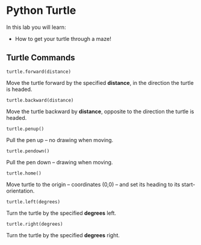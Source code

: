 # Python Turtle

In this lab you will learn:

- How to get your turtle through a maze!

## Turtle Commands

```turtle.forward(distance)``` 

Move the turtle forward by the specified **distance**, in the direction the turtle is headed.

```turtle.backward(distance)``` 

Move the turtle backward by **distance**, opposite to the direction the turtle is headed.

```turtle.penup()``` 

Pull the pen up – no drawing when moving.

```turtle.pendown()``` 

Pull the pen down – drawing when moving.

```turtle.home()``` 

Move turtle to the origin – coordinates (0,0) – and set its heading to its start-orientation.

```turtle.left(degrees)``` 

Turn the turtle by the specified **degrees** left.

```turtle.right(degrees)``` 

Turn the turtle by the specified **degrees** right.
